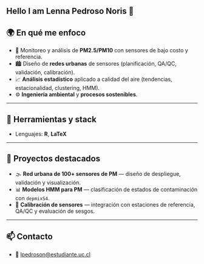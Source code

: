 ## Hello I am Lenna Pedroso Noris 👋

## 🌍 En qué me enfoco
- 📡 Monitoreo y análisis de **PM2.5/PM10** con sensores de bajo costo y referencia.
- 🏙️ Diseño de **redes urbanas** de sensores (planificación, QA/QC, validación, calibración).
- 📈 **Análisis estadístico** aplicado a calidad del aire (tendencias, estacionalidad, clustering, HMM).
- ⚙️ **Ingeniería ambiental** y **procesos sostenibles**.

---

## 🧰 Herramientas y stack
- Lenguajes: **R**, **LaTeX**

---

## 📌 Proyectos destacados
- 🌫️ **Red urbana de 100+ sensores de PM** — diseño de despliegue, validación y visualización.
- 📊 **Modelos HMM para PM** — clasificación de estados de contaminación con `depmixS4`.
- 🧪 **Calibración de sensores** — integración con estaciones de referencia, QA/QC y evaluación de sesgos.

---

## 📫 Contacto
- 📧 lpedroson@estudiante.uc.cl


